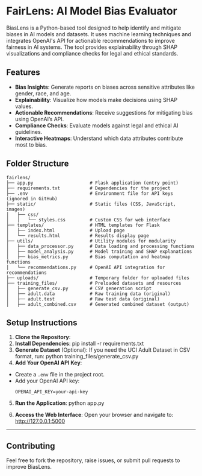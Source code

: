 # **FairLens: AI Model Bias Evaluator**

BiasLens is a Python-based tool designed to help identify and mitigate biases in AI models and datasets. It uses machine learning techniques and integrates OpenAI's API for actionable recommendations to improve fairness in AI systems. The tool provides explainability through SHAP visualizations and compliance checks for legal and ethical standards.

## **Features**
- **Bias Insights**: Generate reports on biases across sensitive attributes like gender, race, and age.
- **Explainability**: Visualize how models make decisions using SHAP values.
- **Actionable Recommendations**: Receive suggestions for mitigating bias using OpenAI’s API.
- **Compliance Checks**: Evaluate models against legal and ethical AI guidelines.
- **Interactive Heatmaps**: Understand which data attributes contribute most to bias.

## **Folder Structure**

```
fairlens/
├── app.py                     # Flask application (entry point)
├── requirements.txt           # Dependencies for the project
├── .env                       # Environment file for API keys (ignored in GitHub)
├── static/                    # Static files (CSS, JavaScript, images)
│   ├── css/
│   │   └── styles.css         # Custom CSS for web interface
├── templates/                 # HTML templates for Flask
│   ├── index.html             # Upload page
│   └── results.html           # Results display page
├── utils/                     # Utility modules for modularity
│   ├── data_processor.py      # Data loading and processing functions
│   ├── model_analysis.py      # Model training and SHAP explanations
│   ├── bias_metrics.py        # Bias computation and heatmap functions
│   └── recommendations.py     # OpenAI API integration for recommendations
├── uploads/                   # Temporary folder for uploaded files
├── training_files/            # Preloaded datasets and resources
│   ├── generate_csv.py        # CSV generation script
│   ├── adult.data             # Raw training data (original)
│   ├── adult.test             # Raw test data (original)
│   ├── adult_combined.csv     # Generated combined dataset (output)
```

## **Setup Instructions**
1. **Clone the Repository**:
2. **Install Dependencies**: pip install -r requirements.txt
3. **Generate Dataset** (Optional): If you need the UCI Adult Dataset in CSV format, run: python training_files/generate_csv.py
4. **Add Your OpenAI API Key**:
- Create a `.env` file in the project root.
- Add your OpenAI API key:
  ```
  OPENAI_API_KEY=your-api-key
  ```
5. **Run the Application**: python app.py

6. **Access the Web Interface**:
Open your browser and navigate to: http://127.0.0.1:5000

----

## **Contributing**
Feel free to fork the repository, raise issues, or submit pull requests to improve BiasLens.

 
